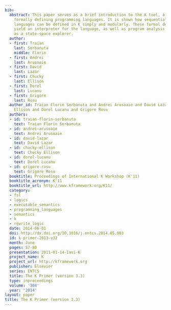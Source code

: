 ```yaml
---
bib:
  abstract: This paper serves as a brief introduction to the K tool, a system for
    formally defining programming languages. It is shown how sequential or concurrent
    languages can be defined in K simply and modularly. These formal definitions automatically
    yield an interpreter for the language, as well as program analysis tools such
    as a state-space explorer.
  author:
  - first: Traian
    last: Serbanuta
    middle: Florin
  - first: Andrei
    last: Arusoaie
  - first: David
    last: Lazar
  - first: Chucky
    last: Ellison
  - first: Dorel
    last: Lucanu
  - first: Grigore
    last: Rosu
  author_id: Traian Florin Serbanuta and Andrei Arusoaie and David Lazar and Chucky
    Ellison and Dorel Lucanu and Grigore Rosu
  authors:
  - id: traian-florin-serbanuta
    text: Traian Florin Serbanuta
  - id: andrei-arusoaie
    text: Andrei Arusoaie
  - id: david-lazar
    text: David Lazar
  - id: chucky-ellison
    text: Chucky Ellison
  - id: dorel-lucanu
    text: Dorel Lucanu
  - id: grigore-rosu
    text: Grigore Rosu
  booktitle: Proceedings of International K Workshop (K'11)
  booktitle_acronym: K'11
  booktitle_url: http://www.kframework.org/K11/
  category:
  - fsl
  - logics
  - executable_semantics
  - programming_languages
  - semantics
  - k
  - rewrite_logic
  date: 2014-06-01
  doi: http://dx.doi.org/10.1016/j.entcs.2014.05.003
  id: k-primer-2013-v32
  month: June
  pages: 57-80
  presentation: 2011-01-14-Iasi-K
  project_name: K
  project_url: http://kframework.org
  publisher: Elsevier
  series: ENTCS
  title: The K Primer (version 3.3)
  type: inproceedings
  volume: '304'
  year: '2014'
layout: paper
title: The K Primer (version 3.3)
---
```

